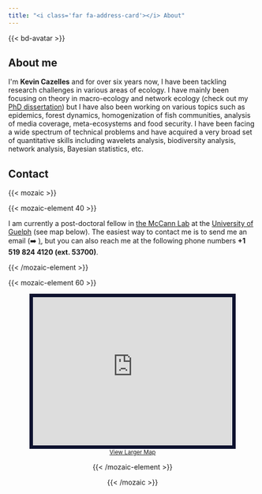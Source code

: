 ```yaml
--- 
title: "<i class='far fa-address-card'></i> About"
--- 
```


{{< bd-avatar >}}

## About me

I'm **Kevin Cazelles** and for over six years now, I have been tackling
research challenges in various areas of ecology. I have mainly been focusing on
theory in macro-ecology and network ecology (check out my [PhD
dissertation](/docs/thesekc.pdf)) but I have also been working on various
topics such as epidemics, forest dynamics, homogenization of fish communities,
analysis of media coverage, meta-ecosystems and food security. I have been
facing a wide spectrum of technical problems and have acquired a very broad set
of quantitative skills including wavelets analysis, biodiversity analysis,
network analysis, Bayesian statistics, etc.

 <!-- I am currently doing quantitative ecology for a
leaving. As such, I do my best to apply the results of abstract investigations
to tangible challenges such as the impact of global change on ecological
communities. -->



## Contact


{{< mozaic >}}

{{< mozaic-element 40 >}}

I am currently a post-doctoral fellow in [the McCann
Lab](http://www.mccannlab.ca) at the [University of
Guelph](https://www.uoguelph.ca/) (see map below). The easiest way to contact me
is to send me an email (:arrow_right: [<i
class='far fa-envelope'></i>)](href="mailto:kevin.cazelles@gmail.com?subject=Paper%20Request&amp;body=Dear%20Kevin%2C%20%0A%0AMessage%0A%0ASincerely%2C"), but you can also reach me at the following
phone numbers **+1 519 824 4120 (ext. 53700)**.

{{< /mozaic-element >}}

{{< mozaic-element 60 >}}

<center>
<iframe width="80%" height="300px" frameborder="0" scrolling="no" marginheight="0" marginwidth="0" src="https://www.openstreetmap.org/export/embed.html?bbox=-80.2331864833832%2C43.526638681485345%2C-80.22391676902772%2C43.53334379663221&amp;layer=mapnik&amp;marker=43.529991332235%2C-80.22855162620544" style="border: 7px solid #0d122f;"></iframe><br/><small><a href="https://www.openstreetmap.org/?mlat=43.52999&amp;mlon=-80.22855#map=17/43.52999/-80.22855&amp;layers=N">View Larger Map</a></small>
<center>

{{< /mozaic-element >}}

{{< /mozaic >}}



